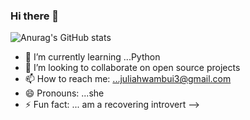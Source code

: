 ### Hi there 👋



![Anurag's GitHub stats](https://github-readme-stats.vercel.app/api?username=juliamwangi123&show_icons=true&theme=radical)


- 🌱 I’m currently learning ...Python
- 👯 I’m looking to collaborate on open source projects
- 📫 How to reach me: ...juliahwambui3@gmail.com
- 😄 Pronouns: ...she
- ⚡ Fun fact: ... am a recovering introvert
-->


